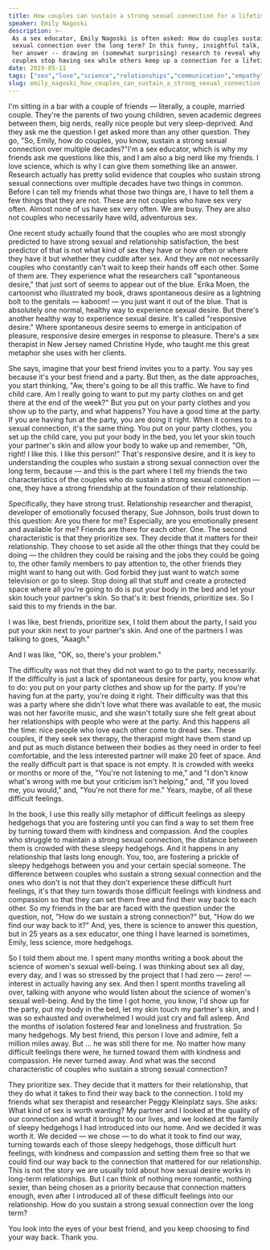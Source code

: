 ```yaml
---
title: How couples can sustain a strong sexual connection for a lifetime
speaker: Emily Nagoski
description: >-
 As a sex educator, Emily Nagoski is often asked: How do couples sustain a strong
 sexual connection over the long term? In this funny, insightful talk, she shares
 her answer -- drawing on (somewhat surprising) research to reveal why some
 couples stop having sex while others keep up a connection for a lifetime.
date: 2019-05-11
tags: ["sex","love","science","relationships","communication","empathy","friendship","humanity"]
slug: emily_nagoski_how_couples_can_sustain_a_strong_sexual_connection_for_a_lifetime
---
```


I'm sitting in a bar with a couple of friends — literally, a couple, married couple.
They're the parents of two young children, seven academic degrees between them, big nerds,
really nice people but very sleep-deprived. And they ask me the question I get asked more
than any other question. They go, "So, Emily, how do couples, you know, sustain a strong
sexual connection over multiple decades?"I'm a sex educator, which is why my friends ask
me questions like this, and I am also a big nerd like my friends. I love science, which is
why I can give them something like an answer. Research actually has pretty solid evidence
that couples who sustain strong sexual connections over multiple decades have two things
in common. Before I can tell my friends what those two things are, I have to tell them a
few things that they are not. These are not couples who have sex very often. Almost none
of us have sex very often. We are busy. They are also not couples who necessarily have
wild, adventurous sex.

One recent study actually found that the couples who are most strongly predicted to have
strong sexual and relationship satisfaction, the best predictor of that is not what kind
of sex they have or how often or where they have it but whether they cuddle after sex. And
they are not necessarily couples who constantly can't wait to keep their hands off each
other. Some of them are. They experience what the researchers call "spontaneous desire,"
that just sort of seems to appear out of the blue. Erika Moen, the cartoonist who
illustrated my book, draws spontaneous desire as a lightning bolt to the genitals —
kaboom! — you just want it out of the blue. That is absolutely one normal, healthy way to
experience sexual desire. But there's another healthy way to experience sexual desire.
It's called "responsive desire." Where spontaneous desire seems to emerge in anticipation
of pleasure, responsive desire emerges in response to pleasure. There's a sex therapist in
New Jersey named Christine Hyde, who taught me this great metaphor she uses with her
clients.

She says, imagine that your best friend invites you to a party. You say yes because it's
your best friend and a party. But then, as the date approaches, you start thinking, "Aw,
there's going to be all this traffic. We have to find child care. Am I really going to
want to put my party clothes on and get there at the end of the week?" But you put on your
party clothes and you show up to the party, and what happens? You have a good time at the
party. If you are having fun at the party, you are doing it right. When it comes to a
sexual connection, it's the same thing. You put on your party clothes, you set up the
child care, you put your body in the bed, you let your skin touch your partner's skin and
allow your body to wake up and remember, "Oh, right! I like this. I like this person!"
That's responsive desire, and it is key to understanding the couples who sustain a strong
sexual connection over the long term, because — and this is the part where I tell my
friends the two characteristics of the couples who do sustain a strong sexual connection —
one, they have a strong friendship at the foundation of their relationship.

Specifically, they have strong trust. Relationship researcher and therapist, developer of
emotionally focused therapy, Sue Johnson, boils trust down to this question: Are you there
for me? Especially, are you emotionally present and available for me? Friends are there
for each other. One. The second characteristic is that they prioritize sex. They decide
that it matters for their relationship. They choose to set aside all the other things that
they could be doing — the children they could be raising and the jobs they could be going
to, the other family members to pay attention to, the other friends they might want to
hang out with. God forbid they just want to watch some television or go to sleep. Stop
doing all that stuff and create a protected space where all you're going to do is put your
body in the bed and let your skin touch your partner's skin. So that's it: best friends,
prioritize sex. So I said this to my friends in the bar.

I was like, best friends, prioritize sex, I told them about the party, I said you put your
skin next to your partner's skin. And one of the partners I was talking to goes,
"Aaagh."

And I was like, "OK, so, there's your problem."

The difficulty was not that they did not want to go to the party, necessarily. If the
difficulty is just a lack of spontaneous desire for party, you know what to do: you put on
your party clothes and show up for the party. If you're having fun at the party, you're
doing it right. Their difficulty was that this was a party where she didn't love what
there was available to eat, the music was not her favorite music, and she wasn't totally
sure she felt great about her relationships with people who were at the party. And this
happens all the time: nice people who love each other come to dread sex. These couples, if
they seek sex therapy, the therapist might have them stand up and put as much distance
between their bodies as they need in order to feel comfortable, and the less interested
partner will make 20 feet of space. And the really difficult part is that space is not
empty. It is crowded with weeks or months or more of the, "You're not listening to me,"
and "I don't know what's wrong with me but your criticism isn't helping," and, "If you
loved me, you would," and, "You're not there for me." Years, maybe, of all these difficult
feelings.

In the book, I use this really silly metaphor of difficult feelings as sleepy hedgehogs
that you are fostering until you can find a way to set them free by turning toward them
with kindness and compassion. And the couples who struggle to maintain a strong sexual
connection, the distance between them is crowded with these sleepy hedgehogs. And it
happens in any relationship that lasts long enough. You, too, are fostering a prickle of
sleepy hedgehogs between you and your certain special someone. The difference between
couples who sustain a strong sexual connection and the ones who don't is not that they
don't experience these difficult hurt feelings, it's that they turn towards those
difficult feelings with kindness and compassion so that they can set them free and find
their way back to each other. So my friends in the bar are faced with the question under
the question, not, "How do we sustain a strong connection?" but, "How do we find our way
back to it?" And, yes, there is science to answer this question, but in 25 years as a sex
educator, one thing I have learned is sometimes, Emily, less science, more
hedgehogs.

So I told them about me. I spent many months writing a book about the science of women's
sexual well-being. I was thinking about sex all day, every day, and I was so stressed by
the project that I had zero — zero! — interest in actually having any sex. And then I
spent months traveling all over, talking with anyone who would listen about the science of
women's sexual well-being. And by the time I got home, you know, I'd show up for the
party, put my body in the bed, let my skin touch my partner's skin, and I was so exhausted
and overwhelmed I would just cry and fall asleep. And the months of isolation fostered
fear and loneliness and frustration. So many hedgehogs. My best friend, this person I love
and admire, felt a million miles away. But ... he was still there for me. No matter how
many difficult feelings there were, he turned toward them with kindness and compassion. He
never turned away. And what was the second characteristic of couples who sustain a strong
sexual connection?

They prioritize sex. They decide that it matters for their relationship, that they do what
it takes to find their way back to the connection. I told my friends what sex therapist
and researcher Peggy Kleinplatz says. She asks: What kind of sex is worth wanting? My
partner and I looked at the quality of our connection and what it brought to our lives,
and we looked at the family of sleepy hedgehogs I had introduced into our home. And we
decided it was worth it. We decided — we chose — to do what it took to find our way,
turning towards each of those sleepy hedgehogs, those difficult hurt feelings, with
kindness and compassion and setting them free so that we could find our way back to the
connection that mattered for our relationship. This is not the story we are usually told
about how sexual desire works in long-term relationships. But I can think of nothing more
romantic, nothing sexier, than being chosen as a priority because that connection matters
enough, even after I introduced all of these difficult feelings into our relationship. How
do you sustain a strong sexual connection over the long term?

You look into the eyes of your best friend, and you keep choosing to find your way
back. Thank you.

<!--
ad_duration=3.33
comment_count=31
event="TEDxFergusonLibrary"
external_start_time=0
has_talk_citation=1
intro_duration=11.82
is_subtitle_required="False"
is_talk_featured="True"
language="en"
language_swap="False"
native_language="en"
number_of_related_talks=6
number_of_speakers=1
number_of_subtitled_videos=19
number_of_tags=8
number_of_talk_download_languages=20
number_of_talk_more_resources=1
number_of_talk_recommendations=1
number_of_talks_take_actions=1
post_ad_duration=0.83
published_timestamp="2019-09-24 14:51:19"
recording_date="2019-05-11"
speaker_description="Sex educator"
speaker_is_published=1
speaker_name="Emily Nagoski"
talk_name="How couples can sustain a strong sexual connection for a lifetime"
talk_recommendations_blurb="More resources curated by Emily Nagoski"
talks_tags=["sex","love","science","relationships","communication","empathy","friendship","humanity"]
url_audio="https://download.ted.com/talks/EmilyNagoski_2019X.mp3?apikey=acme-roadrunner"
url_photo_speaker="https://pe.tedcdn.com/images/ted/3e1a36929d45d54b70603575675ca2380614bb2b_254x191.jpg"
url_photo_talk="https://s3.amazonaws.com/talkstar-photos/uploads/b5644547-58c1-47db-bde0-a0557bbb75cd/EmilyNagoski_2019X-embed.jpg"
url_webpage="https://www.ted.com/talks/emily_nagoski_how_couples_can_sustain_a_strong_sexual_connection_for_a_lifetime"
video_type_name="TEDx Talk"
-->